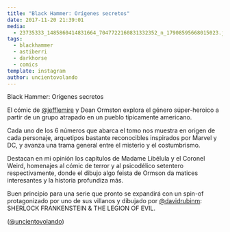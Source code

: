 ```yaml
---
title: "Black Hammer: Orígenes secretos"
date: 2017-11-20 21:39:01
media: 
  - 23735333_1485860414831664_7047722160831332352_n_17908595668015023.jpg
tags: 
  - blackhammer
  - astiberri
  - darkhorse
  - comics
template: instagram
author: uncientovolando
---
```


Black Hammer: Orígenes secretos

El cómic de [@jefflemire](https://instagram.com/jefflemire) y Dean Ormston explora el género súper-heroico a partir de un grupo atrapado en un pueblo típicamente americano.

Cada uno de los 6 números que abarca el tomo nos muestra en origen de cada personaje, arquetipos bastante reconocibles inspirados por Marvel y DC, y avanza una trama general entre el misterio y el costumbrismo.

Destacan en mi opinión los capítulos de Madame Libélula y el Coronel Weird, homenajes al cómic de terror y al psicodélico setentero respectivamente, donde el dibujo algo feista de Ormson da matices interesantes y la historia profundiza más.

Buen principio para una serie que pronto se expandirá con un spin-of protagonizado por uno de sus villanos y dibujado por [@davidrubinm](https://instagram.com/davidrubinm): SHERLOCK FRANKENSTEIN & THE LEGION OF EVIL.

([@uncientovolando](https://instagram.com/uncientovolando))
